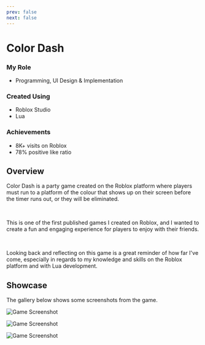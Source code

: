 ```yaml
---
prev: false
next: false
---
```


# Color Dash

### My Role
- Programming, UI Design & Implementation

### Created Using
- Roblox Studio
- Lua

### Achievements
- 8K+ visits on Roblox
- 78% positive like ratio

## Overview
Color Dash is a party game created on the Roblox platform where players must run to a platform of the colour that shows up on their screen before the timer runs out, or they will be eliminated.

<br />

This is one of the first published games I created on Roblox, and I wanted to create a fun and engaging experience for players to enjoy with their friends.

<br />

Looking back and reflecting on this game is a great reminder of how far I've come, especially in regards to my knowledge and skills on the Roblox platform and with Lua development.

## Showcase
The gallery below shows some screenshots from the game.

![Game Screenshot](https://tr.rbxcdn.com/180DAY-14071a0c30d284ebe39df723d887becd/150/150/Image/Webp/noFilter)

![Game Screenshot](https://tr.rbxcdn.com/180DAY-f7ea958a25718c870e8ff37689f82112/768/432/Image/Webp/noFilter)

![Game Screenshot](https://tr.rbxcdn.com/180DAY-cb094b6c4a5af89d55d821f2ab8f16fb/768/432/Image/Webp/noFilterr)